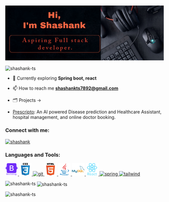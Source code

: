![Header](https://github.com/Shashank-TS/Readme-images/blob/main/github%20header%20image.png?raw=true)


<p align="left"> <img src="https://komarev.com/ghpvc/?username=shashank-ts&label=Profile%20views&color=0e75b6&style=flat" alt="shashank-ts" /> </p>

- 🌱 Currently exploring **Spring boot, react**

- 📫 How to reach me **shashankts7892@gmail.com**

- 🗂️ Projects ->
- <a href="https://github.com/shashank/ai-healthcare-assistant" target="_blank">Prescripto</a>: An AI powered Disease prediction and Healthcare Assistant, hospital management, and online doctor booking.


<h3 align="left">Connect with me:</h3>
<p align="left">
<a href="https://linkedin.com/in/Shashank T S" target="blank"><img align="center" src="https://raw.githubusercontent.com/rahuldkjain/github-profile-readme-generator/master/src/images/icons/Social/linked-in-alt.svg" alt="shashank" height="30" width="40" /></a>
</p>

<h3 align="left">Languages and Tools:</h3>
<p align="left"> <a href="https://getbootstrap.com" target="_blank" rel="noreferrer"> <img src="https://raw.githubusercontent.com/devicons/devicon/master/icons/bootstrap/bootstrap-plain-wordmark.svg" alt="bootstrap" width="40" height="40"/> </a> <a href="https://www.w3schools.com/css/" target="_blank" rel="noreferrer"> <img src="https://raw.githubusercontent.com/devicons/devicon/master/icons/css3/css3-original-wordmark.svg" alt="css3" width="40" height="40"/> </a> <a href="https://git-scm.com/" target="_blank" rel="noreferrer"> <img src="https://www.vectorlogo.zone/logos/git-scm/git-scm-icon.svg" alt="git" width="40" height="40"/> </a> <a href="https://www.w3.org/html/" target="_blank" rel="noreferrer"> <img src="https://raw.githubusercontent.com/devicons/devicon/master/icons/html5/html5-original-wordmark.svg" alt="html5" width="40" height="40"/> </a> <a href="https://www.java.com" target="_blank" rel="noreferrer"> <img src="https://raw.githubusercontent.com/devicons/devicon/master/icons/java/java-original.svg" alt="java" width="40" height="40"/> </a> <a href="https://www.mysql.com/" target="_blank" rel="noreferrer"> <img src="https://raw.githubusercontent.com/devicons/devicon/master/icons/mysql/mysql-original-wordmark.svg" alt="mysql" width="40" height="40"/> </a> <a href="https://reactjs.org/" target="_blank" rel="noreferrer"> <img src="https://raw.githubusercontent.com/devicons/devicon/master/icons/react/react-original-wordmark.svg" alt="react" width="40" height="40"/> </a> <a href="https://spring.io/" target="_blank" rel="noreferrer"> <img src="https://www.vectorlogo.zone/logos/springio/springio-icon.svg" alt="spring" width="40" height="40"/> </a> <a href="https://tailwindcss.com/" target="_blank" rel="noreferrer"> <img src="https://www.vectorlogo.zone/logos/tailwindcss/tailwindcss-icon.svg" alt="tailwind" width="40" height="40"/> </a> </p>

<p><img align="left" src="https://github-readme-stats.vercel.app/api/top-langs?username=shashank-ts&show_icons=true&locale=en&layout=compact" alt="shashank-ts" /></p>

<p>&nbsp;<img align="center" src="https://github-readme-stats.vercel.app/api?username=shashank-ts&show_icons=true&locale=en" alt="shashank-ts" /></p>

<p><img align="center" src="https://github-readme-streak-stats.herokuapp.com/?user=shashank-ts&" alt="shashank-ts" /></p>
